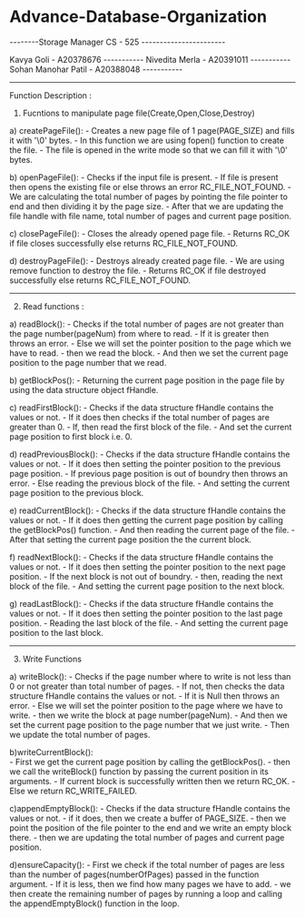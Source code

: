 # Advance-Database-Organization
--------Storage Manager CS - 525 -----------------------


Kavya Goli          - A20378676 -----------
Nivedita Merla      - A20391011 -----------
Sohan Manohar Patil - A20388048 -----------


--------------------------------------------------------

Function Description :

1. Fucntions to manipulate page file(Create,Open,Close,Destroy)

a) createPageFile():
      - Creates a new page file of 1 page(PAGE_SIZE) and fills it with '\0' bytes.
      - In this function we are using fopen() function to create the file.
      - The file is opened in the write mode so that we can fill it with '\0' bytes.

b) openPageFile():
      - Checks if the input file is present.
      - If file is present then opens the existing file or else throws an error RC_FILE_NOT_FOUND.
      - We are calculating the total number of pages by pointing the file pointer to end and then dividing it by the page size. 
      - After that we are updating the file handle with file name, total number of pages and current page position.
      
c) closePageFile():
      - Closes the already opened page file.
      - Returns RC_OK if file closes successfully else returns RC_FILE_NOT_FOUND.

d) destroyPageFile():
      - Destroys already created page file.
      - We are using remove function to destroy the file.
      - Returns RC_OK if file destroyed successfully else returns RC_FILE_NOT_FOUND. 

------------------------------------------------------------------------------------
2. Read functions :

a) readBlock():
      - Checks if the total number of pages are not greater than the page number(pageNum) from where to read.
      - If it is greater then throws an error.
      - Else we will set the pointer position to the page which we have to read.
      - then we read the block.
      - And then we set the current page position to the page number that we read.

b) getBlockPos():
      - Returning the current page position in the page file by using the data structure object fHandle.

c) readFirstBlock():
      - Checks if the data structure fHandle contains the values or not.
      - If it does then checks if the total number of pages are greater than 0.
      - If, then read the first block of the file.
      - And set the current page position to first block i.e. 0.

d) readPreviousBlock():
      - Checks if the data structure fHandle contains the values or not.
      - If it does then setting the pointer position to the previous page position.
      - If previous page position is out of boundry then throws an error.
      - Else reading the previous block of the file.
      - And setting the current page position to the previous block.

e) readCurrentBlock():
      - Checks if the data structure fHandle contains the values or not.
      - If it does then getting the current page position by calling the getBlockPos() function.
      - And then reading the current page of the file.
      - After that setting the current page position the the current block.

f) readNextBlock():
      - Checks if the data structure fHandle contains the values or not.
      - If it does then setting the pointer position to the next page position.
      - If the next block is not out of boundry.
      - then, reading the next block of the file.
      - And setting the current page position to the next block.

g) readLastBlock():
      - Checks if the data structure fHandle contains the values or not.
      - If it does then setting the pointer position to the last page position.
      - Reading the last block of the file.
      - And setting the current page position to the last block.

-------------------------------------------------------------------------------------------------------------

3. Write Functions

a) writeBlock():
      - Checks if the page number where to write is not less than 0 or not greater than total number of pages.
      - If not, then checks the data structure fHandle contains the values or not.
      - If it is Null then throws an error.
      - Else we will set the pointer position to the page where we have to write.
      - then we write the block at page number(pageNum).
      - And then we set the current page position to the page number that we just write.
      - Then we update the total number of pages.

b)writeCurrentBlock():      
      - First we get the current page position by calling the getBlockPos().
      - then we call the writeBlock() function by passing the current position in its arguments.
      - If current block is successfully written then we return RC_OK.
      - Else we return RC_WRITE_FAILED.

c)appendEmptyBlock():
      - Checks if the data structure fHandle contains the values or not.
      - if it does, then we create a buffer of PAGE_SIZE.
      - then we point the position of the file pointer to the end and we write an empty block there.
      - then we are updating the total number of pages and current page position.
    
d)ensureCapacity():
      - First we check if the total number of pages are less than the number of pages(numberOfPages) passed in the function argument.
      - If it is less, then we find how many pages we have to add.
      - we then create the remaining number of pages by running a loop and calling the appendEmptyBlock() function in the loop.
